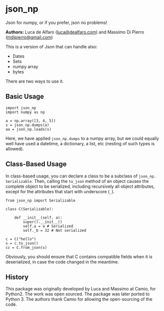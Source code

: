 # json_np

Json for numpy, or if you prefer, json no problems! 

**Authors:** Luca de Alfaro (luca@dealfaro.com) and Massimo Di Pierro 
(mdipierro@gmail.com)

This is a version of Json that can handle also: 
* Dates
* Sets
* numpy array
* bytes

There are two ways to use it. 

## Basic Usage

```
import json_np
import numpy as np

a = np.array([3, 4, 5])
s = json_np.dumps(a)
aa = json_np.loads(s)

```

Here, we have applied `json_np.dumps` to a numpy array, but we could equally 
well have used a datetime, a dictionary, a list, etc (nesting of such types is 
allowed).

## Class-Based Usage

In class-based usage, you can declare a class to be a subclass of `json_np.
Serializable`.  Then, calling the `to_json` method of an object causes the 
complete object to be serialized, including recursively all object 
attributes, except for the attributes that start with underscore (`_`). 

```
from json_np import Serializable

class C(Serializable):

    def __init__(self, a):
        super().__init__()
        self.a = a # Serialized
        self._b = 32 # Not serialized

c = C("hello")
s = c.to_json()
cc = C.from_json(s)
```

Obviously, you should ensure that C contains compatible fields when it is 
deserialized, in case the code changed in the meantime. 

## History

This package was originally developed by Luca and Massimo at Camio, for 
Python2.  The work was open sourced.  The package was later ported to Python 3. 
The authors thank Camio for allowing the open-sourcing of the code. 
